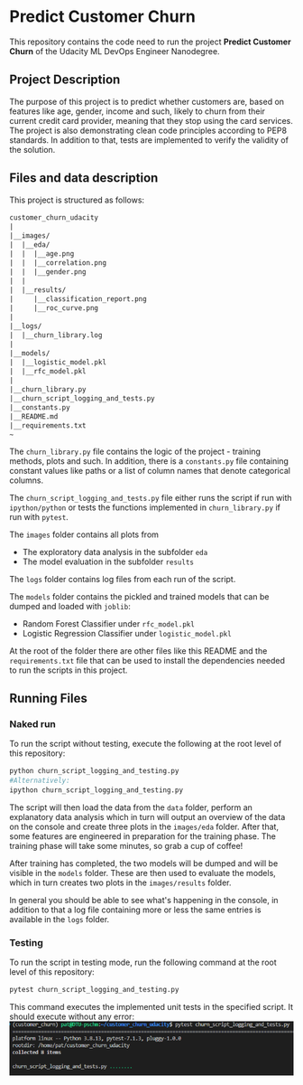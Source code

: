 # Predict Customer Churn

This repository contains the code need to run the project **Predict Customer Churn** of the Udacity ML DevOps Engineer Nanodegree.

## Project Description
The purpose of this project is to predict whether customers are, based on features like age, gender, income and such, likely to churn from their current credit card provider, meaning that they stop using the card services. The project is also demonstrating clean code principles according to PEP8 standards. In addition to that, tests are implemented to verify the validity of the solution.

## Files and data description
This project is structured as follows:
```
customer_churn_udacity
|
|__images/
|  |__eda/
|  |  |__age.png
|  |  |__correlation.png
|  |  |__gender.png
|  |
|  |__results/
|     |__classification_report.png
|     |__roc_curve.png
|
|__logs/
|  |__churn_library.log
|
|__models/
|  |__logistic_model.pkl
|  |__rfc_model.pkl
|
|__churn_library.py
|__churn_script_logging_and_tests.py
|__constants.py
|__README.md
|__requirements.txt
~
```
The `churn_library.py` file contains the logic of the project - training methods, plots and such. In addition, there is a `constants.py` file containing constant values like paths or a list of column names that denote categorical columns.

The `churn_script_logging_and_tests.py` file either runs the script if run with `ipython/python` or tests the functions implemented in `churn_library.py` if run with `pytest`.

The `images` folder contains all plots from
- The exploratory data analysis in the subfolder `eda`
- The model evaluation in the subfolder `results`

The `logs` folder contains log files from each run of the script. 

The `models` folder contains the pickled and trained models that can be dumped and loaded with `joblib`:
- Random Forest Classifier under `rfc_model.pkl`
- Logistic Regression Classifier under `logistic_model.pkl`

At the root of the folder there are other files like this README and the `requirements.txt` file that can be used to install the dependencies needed to run the scripts in this project.
## Running Files
### Naked run
To run the script without testing, execute the following at the root level of this repository:
```bash
python churn_script_logging_and_testing.py
#Alternatively:
ipython churn_script_logging_and_testing.py
```
The script will then load the data from the `data` folder, perform an explanatory data analysis which in turn will output an overview of the data on the console and create three plots in the `images/eda` folder. After that, some features are engineered in preparation for the training phase. The training phase will take some minutes, so grab a cup of coffee!

After training has completed, the two models will be dumped and will be visible in the `models` folder. These are then used to evaluate the models, which in turn creates two plots in the `images/results` folder.

In general you should be able to see what's happening in the console, in addition to that a log file containing more or less the same entries is available in the `logs` folder.

### Testing
To run the script in testing mode, run the following command at the root level of this repository:
```bash
pytest churn_script_logging_and_testing.py
```
This command executes the implemented unit tests in the specified script. It should execute without any error:
![Screenshot of Pytest](./images/pytest_screenshot.png)





